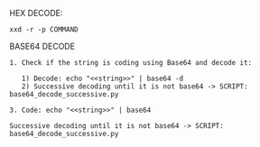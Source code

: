 
HEX DECODE:

```
xxd -r -p COMMAND
```


BASE64 DECODE

```
1. Check if the string is coding using Base64 and decode it:

   1) Decode: echo "<<string>>" | base64 -d
   2) Successive decoding until it is not base64 -> SCRIPT:   base64_decode_successive.py
   
3. Code: echo "<<string>>" | base64
```

    Successive decoding until it is not base64 -> SCRIPT:   base64_decode_successive.py
